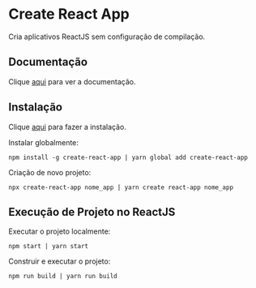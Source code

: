 # Create React App

Cria aplicativos ReactJS sem configuração de compilação.

## Documentação

Clique [aqui](https://github.com/facebook/create-react-app) para ver a documentação.

## Instalação

Clique [aqui](https://www.npmjs.com/package/create-react-app) para fazer a instalação.

Instalar globalmente:

```
npm install -g create-react-app | yarn global add create-react-app
```

Criação de novo projeto:

```
npx create-react-app nome_app | yarn create react-app nome_app
```

## Execução de Projeto no ReactJS

Executar o projeto localmente:

```
npm start | yarn start
```

Construir e executar o projeto:

```
npm run build | yarn run build
```
